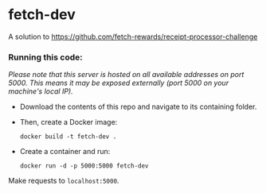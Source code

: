 # fetch-dev
A solution to https://github.com/fetch-rewards/receipt-processor-challenge

### Running this code:

_Please note that this server is hosted on all available addresses on port 5000. This means it may be exposed externally (port 5000 on your machine's local IP)._


* Download the contents of this repo and navigate to its containing folder.

* Then, create a Docker image:

  `docker build -t fetch-dev .`

* Create a container and run:

  `docker run -d -p 5000:5000 fetch-dev`

Make requests to `localhost:5000`.
